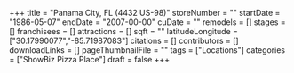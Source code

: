 +++
title = "Panama City, FL (4432 US-98)"
storeNumber = ""
startDate = "1986-05-07"
endDate = "2007-00-00"
cuDate = ""
remodels = []
stages = []
franchisees = []
attractions = []
sqft = ""
latitudeLongitude = ["30.17990077","-85.71987083"]
citations = []
contributors = []
downloadLinks = []
pageThumbnailFile = ""
tags = ["Locations"]
categories = ["ShowBiz Pizza Place"]
draft = false
+++
